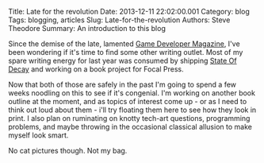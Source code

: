 Title: Late for the revolution
Date: 2013-12-11 22:02:00.001
Category: blog
Tags: blogging, articles
Slug: Late-for-the-revolution
Authors: Steve Theodore
Summary: An introduction to this blog

Since the demise of the late, lamented [Game Developer Magazine](http://www.gdcvault.com/gdmag), I've been wondering if it's time to find some other writing outlet. Most of my spare writing energy for last year was consumed by shipping [State Of Decay](http://undeadlabs.com/about-state-of-decay/) and working on a book project for Focal Press.  
  

Now that both of those are safely in the past I'm going to spend a few weeks noodling on this to see if it's congenial.  I'm working on another book outline at the moment, and as topics of interest come up - or as I need to think out loud about them - i'll try floating them here to see how they look in print.  I also plan on ruminating on knotty tech-art questions, programming problems, and maybe throwing in the occasional classical allusion to make myself look smart.  

  

No cat pictures though.  Not my bag.

